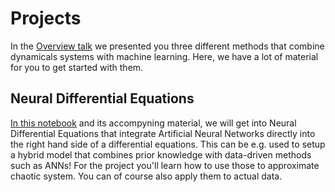 # Projects 

In the [Overview talk]() we presented you three different methods that combine dynamicals systems with machine learning. Here, we have a lot of material for you to get started with them. 

## Neural Differential Equations 

[In this notebook](Neural) and its accompyning material, we will get into Neural Differential Equations that integrate Artificial Neural Networks directly into the right hand side of a differential equations. This can be e.g. used to setup a hybrid model that combines prior knowledge with data-driven methods such as ANNs! For the project you'll learn how to use those to approximate chaotic system. You can of course also apply them to actual data. 
